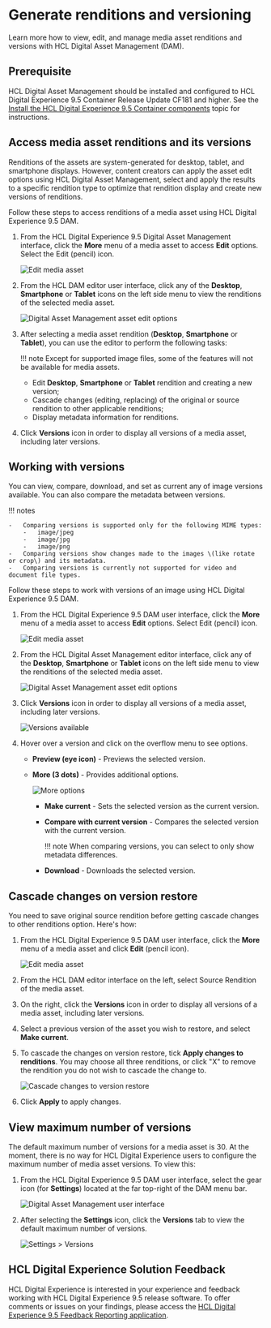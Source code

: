 # Generate renditions and versioning

Learn more how to view, edit, and manage media asset renditions and versions with HCL Digital Asset Management \(DAM\).

## Prerequisite

HCL Digital Asset Management should be installed and configured to HCL Digital Experience 9.5 Container Release Update CF181 and higher. See the [Install the HCL Digital Experience 9.5 Container components](../../index.md) topic for instructions.

## Access media asset renditions and its versions

Renditions of the assets are system-generated for desktop, tablet, and smartphone displays. However, content creators can apply the asset edit options using HCL Digital Asset Management, select and apply the results to a specific rendition type to optimize that rendition display and create new versions of renditions.

Follow these steps to access renditions of a media asset using HCL Digital Experience 9.5 DAM.

1.  From the HCL Digital Experience 9.5 Digital Asset Management interface, click the **More** menu of a media asset to access **Edit** options. Select the Edit \(pencil\) icon.

    ![Edit media asset](../../../../../images/dam_edit_media.png)

2.  From the HCL DAM editor user interface, click any of the **Desktop**, **Smartphone** or **Tablet** icons on the left side menu to view the renditions of the selected media asset.

    ![Digital Asset Management asset edit options](../../../../../images/dam_edit_crop_options.png)

3.  After selecting a media asset rendition (**Desktop**, **Smartphone** or **Tablet**), you can use the editor to perform the following tasks:

    !!! note 
        Except for supported image files, some of the features will not be available for media assets.

    -   Edit **Desktop**, **Smartphone** or **Tablet** rendition and creating a new version;
    -   Cascade changes (editing, replacing) of the original or source rendition to other applicable renditions;
    -   Display metadata information for renditions.

4.  Click **Versions** icon in order to display all versions of a media asset, including later versions.

## Working with versions

You can view, compare, download, and set as current any of image versions available. You can also compare the metadata between versions.

!!! notes

    -   Comparing versions is supported only for the following MIME types:
        -   image/jpeg
        -   image/jpg
        -   image/png
    -   Comparing versions show changes made to the images \(like rotate or crop\) and its metadata.
    -   Comparing versions is currently not supported for video and document file types.

Follow these steps to work with versions of an image using HCL Digital Experience 9.5 DAM.

1.  From the HCL Digital Experience 9.5 DAM user interface, click the **More** menu of a media asset to access **Edit** options. Select Edit \(pencil\) icon.

    ![Edit media asset](../../../../../images/dam_edit_media.png)

2.  From the HCL Digital Asset Management editor interface, click any of the **Desktop**, **Smartphone** or **Tablet** icons on the left side menu to view the renditions of the selected media asset.

    ![Digital Asset Management asset edit options](../../../../../images/dam_edit_crop_options.png)

3.  Click **Versions** icon in order to display all versions of a media asset, including later versions.

    ![Versions available](../../../../../images/dam_edit_crop_versions_available_preview.png)

4.  Hover over a version and click on the overflow menu to see options.
    -   **Preview (eye icon)** - Previews the selected version.
    -   **More (3 dots)** - Provides additional options.

        ![More options](../../../../../images/dam_edit_crop_versions_more.png)

        -   **Make current** - Sets the selected version as the current version.
        -   **Compare with current version** - Compares the selected version with the current version.

            !!! note 
                When comparing versions, you can select to only show metadata differences.

        -   **Download** - Downloads the selected version.

## Cascade changes on version restore

You need to save original source rendition before getting cascade changes to other renditions option. Here's how:

1.  From the HCL Digital Experience 9.5 DAM user interface, click the **More** menu of a media asset and click **Edit** \(pencil icon\).

    ![Edit media asset](../../../../../images/dam_edit_media.png)

2.  From the HCL DAM editor interface on the left, select Source Rendition of the media asset.
3.  On the right, click the **Versions** icon in order to display all versions of a media asset, including later versions.
4.  Select a previous version of the asset you wish to restore, and select **Make current**.
5.  To cascade the changes on version restore, tick **Apply changes to renditions**. You may choose all three renditions, or click "X" to remove the rendition you do not wish to cascade the change to.

    ![Cascade changes to version restore](../../../../../images/Cascade_changes_to_version_restore_HCL_DAM.png)

6. Click **Apply** to apply changes.


## View maximum number of versions

The default maximum number of versions for a media asset is 30. At the moment, there is no way for HCL Digital Experience users to configure the maximum number of media asset versions. To view this:

1.  From the HCL Digital Experience 9.5 DAM user interface, select the gear icon \(for **Settings**\) located at the far top-right of the DAM menu bar.

    ![Digital Asset Management user interface](../../../../../images/dam_upload_media_collections.png)

2.  After selecting the **Settings** icon, click the **Versions** tab to view the default maximum number of versions.

    ![Settings > Versions](../../../../../images/dam_settings_files_versions_plugins.png)


## HCL Digital Experience Solution Feedback

HCL Digital Experience is interested in your experience and feedback working with HCL Digital Experience 9.5 release software. To offer comments or issues on your findings, please access the [HCL Digital Experience 9.5 Feedback Reporting application](https://www.hclleap.com/apps/secure/org/app/158bbc7c-f357-4ef0-8023-654dd90780d4/launch/index.html?form=F_Form1).


